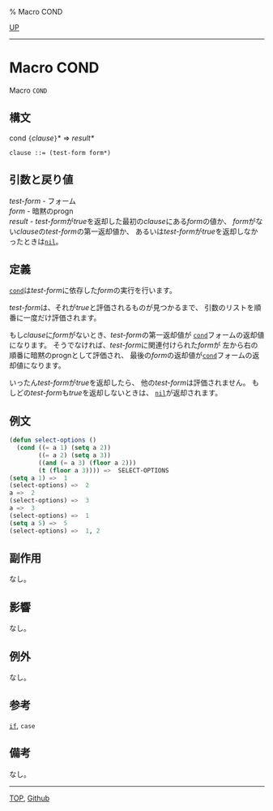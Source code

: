 % Macro COND

[UP](5.3.html)  

---

# Macro **COND**


Macro `COND`


## 構文

cond `{`*clause*`}`\* => *result\**

```
clause ::= (test-form form*) 
```


## 引数と戻り値

*test-form* - フォーム  
*form* - 暗黙のprogn  
*result* - *test-form*が*true*を返却した最初の*clause*にある*form*の値か、
*form*がない*clause*の*test-form*の第一返却値か、
あるいは*test-form*が*true*を返却しなかったときは[`nil`](5.3.nil-variable.html)。


## 定義

[`cond`](5.3.cond.html)は*test-form*に依存した*form*の実行を行います。

*test-form*は、それが*true*と評価されるものが見つかるまで、
引数のリストを順番に一度だけ評価されます。

もし*clause*に*form*がないとき、*test-form*の第一返却値が
[`cond`](5.3.cond.html)フォームの返却値になります。
そうでなければ、*test-form*に関連付けられた*form*が
左から右の順番に暗黙のprognとして評価され、
最後の*form*の返却値が[`cond`](5.3.cond.html)フォームの返却値になります。

いったん*test-form*が*true*を返却したら、
他の*test-form*は評価されません。
もしどの*test-form*も*true*を返却しないときは、
[`nil`](5.3.nil-variable.html)が返却されます。


## 例文

```lisp
(defun select-options ()
  (cond ((= a 1) (setq a 2))
        ((= a 2) (setq a 3))
        ((and (= a 3) (floor a 2)))
        (t (floor a 3)))) =>  SELECT-OPTIONS
(setq a 1) =>  1
(select-options) =>  2
a =>  2
(select-options) =>  3
a =>  3
(select-options) =>  1
(setq a 5) =>  5
(select-options) =>  1, 2
```


## 副作用

なし。


## 影響

なし。


## 例外

なし。


## 参考

[`if`](5.3.if.html),
`case`


## 備考

なし。


---
[TOP](index.html),  [Github](https://github.com/nptcl/npt-japanese)

